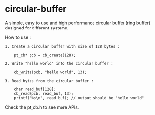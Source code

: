 # circular-buffer
A simple, easy to use and high performance circular buffer (ring buffer) designed for different systems.

How to use : 

	1. Create a circular buffer with size of 128 bytes : 
	
		pt_cb* pcb = cb_create(128);
		
	2. Write "hello world" into the circular buffer :
	
		cb_write(pcb, "hello world", 13);
	
	3. Read bytes from the circular buffer : 
	
		char read_buf[128];
		cb_read(pcb, read_buf, 13);
		printf("%s\n", read_buf); // output should be "hello world"

Check the pt_cb.h to see more APIs.